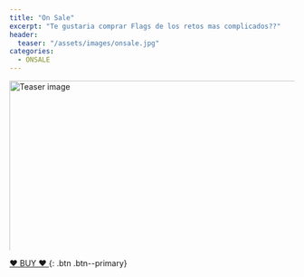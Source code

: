 ```yaml
---
title: "On Sale"
excerpt: "Te gustaria comprar Flags de los retos mas complicados??"
header:
  teaser: "/assets/images/onsale.jpg"
categories:
  - ONSALE
---
```


<style>
  .teaser-img {
    width: 900px; /* Ancho de la imagen */
    height: auto; /* Altura ajustada automáticamente */
    max-height: 300px; /* Altura máxima deseada */
    /* Puedes agregar más estilos si es necesario */
  }
</style>

<!-- Puedes usar HTML para la imagen y agregar una clase -->
<img src="{{ page.header.teaser }}" alt="Teaser image" class="teaser-img">

[ ❤️ BUY ❤️ ](https://lifethroughmyeyes.mysellix.io/){: .btn .btn--primary}

